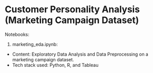 # Customer Personality Analysis (Marketing Campaign Dataset)

Notebooks:

1. marketing_eda.ipynb: 
- Content: Exploratory Data Analysis and Data Preprocessing on a marketing campaign dataset.
- Tech stack used: Python, R, and Tableau
